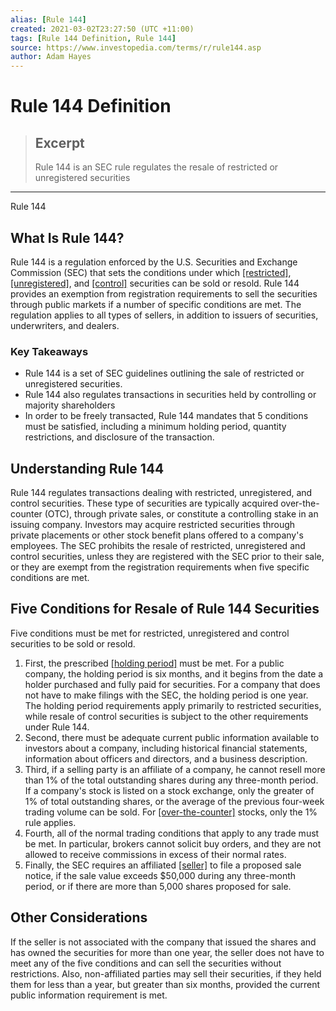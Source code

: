 ```yaml
---
alias: [Rule 144]
created: 2021-03-02T23:27:50 (UTC +11:00)
tags: [Rule 144 Definition, Rule 144]
source: https://www.investopedia.com/terms/r/rule144.asp
author: Adam Hayes
---
```


# Rule 144 Definition

> ## Excerpt
> Rule 144 is an SEC rule regulates the resale of restricted or unregistered securities

---

Rule 144
## What Is Rule 144?

Rule 144 is a regulation enforced by the U.S. Securities and Exchange Commission (SEC) that sets the conditions under which [[restricted]](https://www.investopedia.com/terms/r/restricted-asset.asp), [[unregistered]](https://www.investopedia.com/terms/u/unregistered-shares.asp), and [[control]](https://www.investopedia.com/terms/c/controlstock.asp) securities can be sold or resold. Rule 144 provides an exemption from registration requirements to sell the securities through public markets if a number of specific conditions are met. The regulation applies to all types of sellers, in addition to issuers of securities, underwriters, and dealers.

### Key Takeaways

-   Rule 144 is a set of SEC guidelines outlining the sale of restricted or unregistered securities.
-   Rule 144 also regulates transactions in securities held by controlling or majority shareholders
-   In order to be freely transacted, Rule 144 mandates that 5 conditions must be satisfied, including a minimum holding period, quantity restrictions, and disclosure of the transaction.

## Understanding Rule 144

Rule 144 regulates transactions dealing with restricted, unregistered, and control securities. These type of securities are typically acquired over-the-counter (OTC), through private sales, or constitute a controlling stake in an issuing company. Investors may acquire restricted securities through private placements or other stock benefit plans offered to a company's employees. The SEC prohibits the resale of restricted, unregistered and control securities, unless they are registered with the SEC prior to their sale, or they are exempt from the registration requirements when five specific conditions are met.

## Five Conditions for Resale of Rule 144 Securities

Five conditions must be met for restricted, unregistered and control securities to be sold or resold.

1.  First, the prescribed [[holding period]](https://www.investopedia.com/terms/h/holdingperiod.asp) must be met. For a public company, the holding period is six months, and it begins from the date a holder purchased and fully paid for securities. For a company that does not have to make filings with the SEC, the holding period is one year. The holding period requirements apply primarily to restricted securities, while resale of control securities is subject to the other requirements under Rule 144.
2.  Second, there must be adequate current public information available to investors about a company, including historical financial statements, information about officers and directors, and a business description.
3.  Third, if a selling party is an affiliate of a company, he cannot resell more than 1% of the total outstanding shares during any three-month period. If a company's stock is listed on a stock exchange, only the greater of 1% of total outstanding shares, or the average of the previous four-week trading volume can be sold. For [[over-the-counter]](https://www.investopedia.com/terms/o/otc.asp) stocks, only the 1% rule applies.
5.  Fourth, all of the normal trading conditions that apply to any trade must be met. In particular, brokers cannot solicit buy orders, and they are not allowed to receive commissions in excess of their normal rates.
6.  Finally, the SEC requires an affiliated [[seller]](https://www.investopedia.com/terms/s/seller.asp) to file a proposed sale notice, if the sale value exceeds $50,000 during any three-month period, or if there are more than 5,000 shares proposed for sale.

## Other Considerations

If the seller is not associated with the company that issued the shares and has owned the securities for more than one year, the seller does not have to meet any of the five conditions and can sell the securities without restrictions. Also, non-affiliated parties may sell their securities, if they held them for less than a year, but greater than six months, provided the current public information requirement is met.
